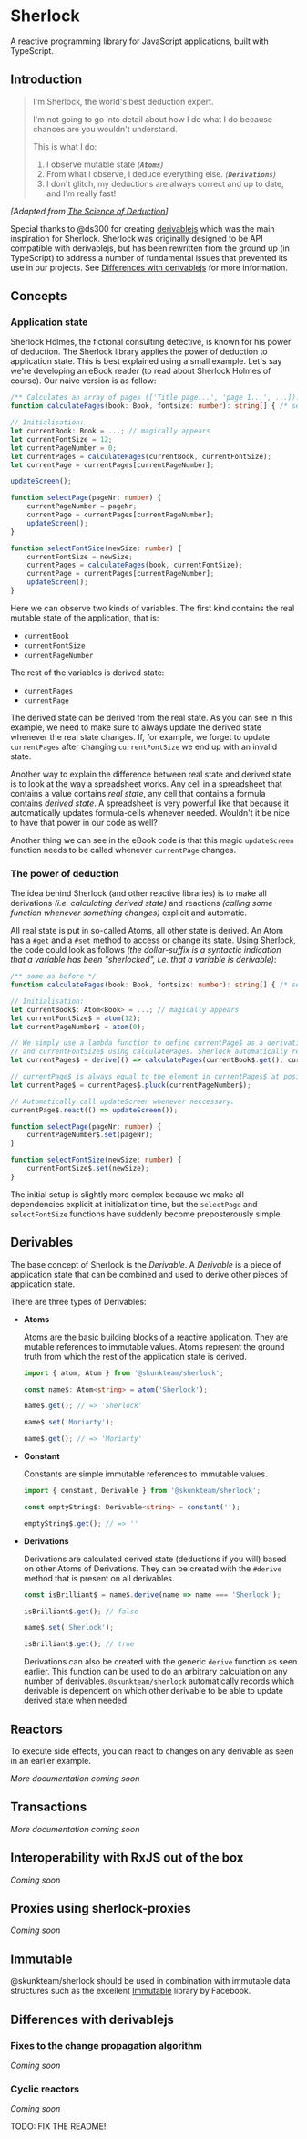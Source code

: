 # Sherlock

A reactive programming library for JavaScript applications, built with TypeScript.

## Introduction

> I'm Sherlock, the world's best deduction expert.
>
> I'm not going to go into detail about how I do what I do because chances are you wouldn't understand.
>
> This is what I do:
>
> 1. I observe mutable state _(**`Atoms`**)_
> 2. From what I observe, I deduce everything else. _(**`Derivations`**)_
> 3. I don't glitch, my deductions are always correct and up to date, and I'm really fast!

_[Adapted from [The Science of Deduction](http://www.thescienceofdeduction.co.uk/)]_

Special thanks to @ds300 for creating [derivablejs](https://github.com/ds300/derivablejs) which was the main inspiration for Sherlock. Sherlock was originally designed to be API compatible with derivablejs, but has been rewritten from the ground up (in TypeScript) to address a number of fundamental issues that prevented its use in our projects. See [Differences with derivablejs](#differences-with-derivablejs) for more information.

## Concepts

### Application state

Sherlock Holmes, the fictional consulting detective, is known for his power of deduction. The Sherlock library applies the power of deduction to application state. This is best explained using a small example. Let's say we're developing an eBook reader (to read about Sherlock Holmes of course). Our naive version is as follow:

```typescript
/** Calculates an array of pages (['Title page...', 'page 1...', ...]). */
function calculatePages(book: Book, fontsize: number): string[] { /* secret internal code. ;-) */ }

// Initialisation:
let currentBook: Book = ...; // magically appears
let currentFontSize = 12;
let currentPageNumber = 0;
let currentPages = calculatePages(currentBook, currentFontSize);
let currentPage = currentPages[currentPageNumber];

updateScreen();

function selectPage(pageNr: number) {
    currentPageNumber = pageNr;
    currentPage = currentPages[currentPageNumber];
    updateScreen();
}

function selectFontSize(newSize: number) {
    currentFontSize = newSize;
    currentPages = calculatePages(book, currentFontSize);
    currentPage = currentPages[currentPageNumber];
    updateScreen();
}
```

Here we can observe two kinds of variables. The first kind contains the real mutable state of the application, that is:

-   `currentBook`
-   `currentFontSize`
-   `currentPageNumber`

The rest of the variables is derived state:

-   `currentPages`
-   `currentPage`

The derived state can be derived from the real state. As you can see in this example, we need to make sure to always update the derived state whenever the real state changes. If, for example, we forget to update `currentPages` after changing `currentFontSize` we end up with an invalid state.

Another way to explain the difference between real state and derived state is to look at the way a spreadsheet works. Any cell in a spreadsheet that contains a value contains _real state_, any cell that contains a formula contains _derived state_. A spreadsheet is very powerful like that because it automatically updates formula-cells whenever needed. Wouldn't it be nice to have that power in our code as well?

Another thing we can see in the eBook code is that this magic `updateScreen` function needs to be called whenever `currentPage` changes.

### The power of deduction

The idea behind Sherlock (and other reactive libraries) is to make all derivations _(i.e. calculating derived state)_ and reactions _(calling some function whenever something changes)_ explicit and automatic.

All real state is put in so-called Atoms, all other state is derived. An Atom has a `#get` and a `#set` method to access or change its state. Using Sherlock, the code could look as follows _(the dollar-suffix is a syntactic indication that a variable has been "sherlocked", i.e. that a variable is derivable)_:

```typescript
/** same as before */
function calculatePages(book: Book, fontsize: number): string[] { /* secret internal code. ;-) */ }

// Initialisation:
let currentBook$: Atom<Book> = ...; // magically appears
let currentFontSize$ = atom(12);
let currentPageNumber$ = atom(0);

// We simply use a lambda function to define currentPage$ as a derivation of currentBook$
// and currentFontSize$ using calculatePages. Sherlock automatically records all dependencies.
let currentPages$ = derive(() => calculatePages(currentBook$.get(), currentFontSize$.get()));

// currentPage$ is always equal to the element in currentPages$ at position currentPageNumber$.
let currentPage$ = currentPages$.pluck(currentPageNumber$);

// Automatically call updateScreen whenever neccessary.
currentPage$.react(() => updateScreen());

function selectPage(pageNr: number) {
    currentPageNumber$.set(pageNr);
}

function selectFontSize(newSize: number) {
    currentFontSize$.set(newSize);
}
```

The initial setup is slightly more complex because we make all dependencies explicit at initialization time, but the `selectPage` and `selectFontSize` functions have suddenly become preposterously simple.

## Derivables

The base concept of Sherlock is the _Derivable_. A _Derivable_ is a piece of application state that can be combined and used to derive other pieces of application state.

There are three types of Derivables:

-   **Atoms**

    Atoms are the basic building blocks of a reactive application. They are mutable references to immutable values. Atoms represent the ground truth from which the rest of the application state is derived.

    ```typescript
    import { atom, Atom } from '@skunkteam/sherlock';

    const name$: Atom<string> = atom('Sherlock');

    name$.get(); // => 'Sherlock'

    name$.set('Moriarty');

    name$.get(); // => 'Moriarty'
    ```

-   **Constant**

    Constants are simple immutable references to immutable values.

    ```typescript
    import { constant, Derivable } from '@skunkteam/sherlock';

    const emptyString$: Derivable<string> = constant('');

    emptyString$.get(); // => ''
    ```

-   **Derivations**

    Derivations are calculated derived state (deductions if you will) based on other Atoms of Derivations. They can be created with the `#derive` method that is present on all derivables.

    ```typescript
    const isBrilliant$ = name$.derive(name => name === 'Sherlock');

    isBrilliant$.get(); // false

    name$.set('Sherlock');

    isBrilliant$.get(); // true
    ```

    Derivations can also be created with the generic `derive` function as seen earlier. This function can be used to do an arbitrary calculation on any number of derivables. `@skunkteam/sherlock` automatically records which derivable is dependent on which other derivable to be able to update derived state when needed.

## Reactors

To execute side effects, you can react to changes on any derivable as seen in an earlier example.

_More documentation coming soon_

## Transactions

_More documentation coming soon_

## Interoperability with RxJS out of the box

_Coming soon_

## Proxies using sherlock-proxies

_Coming soon_

## Immutable

@skunkteam/sherlock should be used in combination with immutable data structures such as the excellent [Immutable](https://facebook.github.io/immutable-js/) library by Facebook.

## Differences with derivablejs

### Fixes to the change propagation algorithm

_Coming soon_

### Cyclic reactors

_Coming soon_

TODO: FIX THE README!
